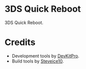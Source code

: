 3DS Quick Reboot
================================

3DS Quick Reboot.


Credits
=======

- Development tools by [DevKitPro](http://sourceforge.net/projects/devkitpro/).
- Build tools by [Steveice10](https://github.com/Steveice10/buildtools).

